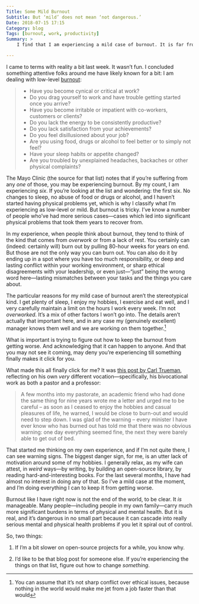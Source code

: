 ```yaml
---
Title: Some Mild Burnout
Subtitle: But ‘mild’ does not mean ‘not dangerous.’
Date: 2018-07-15 17:15
Category: blog
Tags: [burnout, work, productivity]
Summary: >
    I find that I am experiencing a mild case of burnout. It is far from as bad as it could be, and I am doing the things I should to mitigate it. But it is real, and dangerous, and I hope this post might help others keep their eyes open for it.

---
```


I came to terms with reality a bit last week. It wasn’t fun. I concluded something attentive folks around me have likely known for a bit: I am dealing with low-level [burnout](https://www.mayoclinic.org/healthy-lifestyle/adult-health/in-depth/burnout/art-20046642 "The Mayo Clinic’s summary of burnout"):

> - Have you become cynical or critical at work?
> - Do you drag yourself to work and have trouble getting started once you arrive?
> - Have you become irritable or impatient with co-workers, customers or clients?
> - Do you lack the energy to be consistently productive?
> - Do you lack satisfaction from your achievements?
> - Do you feel disillusioned about your job?
> - Are you using food, drugs or alcohol to feel better or to simply not feel?
> - Have your sleep habits or appetite changed?
> - Are you troubled by unexplained headaches, backaches or other physical complaints?

The Mayo Clinic (the source for that list) notes that if you’re suffering from any *one* of those, you may be experiencing burnout. By my count, I am experiencing *six*. If you’re looking at the list and wondering: the first six. No changes to sleep, no abuse of food or drugs or alcohol, and I haven’t started having physical problems yet, which is why I classify what I’m experiencing as low-level or mild. But burnout is tricky. I’ve know a number of people who’ve had more serious cases—cases which led into significant physical problems that took them years to recover from.

In my experience, when people think about burnout, they tend to think of the kind that comes from *overwork* or from a lack of rest. You certainly can (indeed: certainly will) burn out by pulling 80-hour weeks for years on end. But those are not the only way you can burn out. You can also do it by ending up in a spot where you have too much responsibility, or deep and lasting conflict within your working environment, or sharp ethical disagreements with your leadership, or even just—“just” being the wrong word here—lasting mismatches between your tasks and the things you care about.

The particular reasons for my mild case of burnout aren’t the stereotypical kind. I get plenty of sleep, I enjoy my hobbies, I exercise and eat well, and I very carefully maintain a limit on the hours I work every week. I’m not *overworked*. It’s a mix of other factors I won’t go into. The details aren’t actually that important here, and in any case my (genuinely excellent) manager knows them well and we are working on them together.[^1]

What is important is trying to figure out how to keep the burnout from getting worse. And acknowledging that it can happen to anyone. And that you may not see it coming, may deny you’re experiencing till something finally makes it click for you.

What made this all finally click for me? It was [this post by Carl Trueman](http://www.alliancenet.org/mos/postcards-from-palookaville/six-years-on#.W0vQM4pMFvI "Six Years On"), reflecting on his own *very* different vocation—specifically, his bivocational work as both a pastor and a professor:

> A few months into my pastorate, an academic friend who had done the same thing for nine years wrote me a letter and urged me to be careful – as soon as I ceased to enjoy the hobbies and casual pleasures of life, he warned, I would be close to burn-out and would need to step down.   I was glad of the warning – every minister I have ever know who has burned out has told me that there was no obvious warning: one day everything seemed fine, the next they were barely able to get out of bed.

That started me thinking on my own experience, and if I’m not quite there, I can see warning signs. The biggest danger sign, for me, is an utter lack of motivation around some of my hobbies. I generally relax, as my wife can attest, in *weird* ways—by writing, by building an open-source library, by reading hard-and-interesting books. For the last several months, I have had almost no interest in doing any of that. So I’ve a mild case at the moment, and I’m doing everything I can to keep it from getting worse.

Burnout like I have right now is not the end of the world, to be clear. It *is* manageable. Many people—including people in my own family—carry much more significant burdens in terms of physical and mental health. But it is real, and it’s dangerous in no small part because it can cascade into really serious mental and physical health problems if you let it spiral out of control.

So, two things:

1. If I’m a bit slower on open-source projects for a while, you know why.

2. I’d like to be that blog post for someone else. If you’re experiencing the things on that list, figure out how to change *something*.

[^1]:	You can assume that it’s not sharp conflict over ethical issues, because nothing in the world would make me jet from a job faster than that would